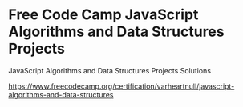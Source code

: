 # Free Code Camp JavaScript Algorithms and Data Structures Projects
 JavaScript Algorithms and Data Structures Projects Solutions


https://www.freecodecamp.org/certification/varheartnull/javascript-algorithms-and-data-structures